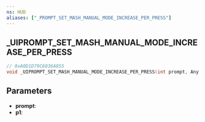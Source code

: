 ```yaml
---
ns: HUD
aliases: ["_PROMPT_SET_MASH_MANUAL_MODE_INCREASE_PER_PRESS"]
---
```

## _UIPROMPT_SET_MASH_MANUAL_MODE_INCREASE_PER_PRESS

```c
// 0xA0D1D79C6036A855
void _UIPROMPT_SET_MASH_MANUAL_MODE_INCREASE_PER_PRESS(int prompt, Any p1);
```

## Parameters
* **prompt**:
* **p1**:
